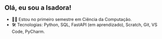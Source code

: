 ## Olá, eu sou a Isadora!

- 👩‍💻 Estou no primeiro semestre em Ciência da Computação.
- 🛠️ Tecnologias:
  Python, SQL, FastAPI (em aprendizado), Scratch, Git, VS Code, PyCharm.
